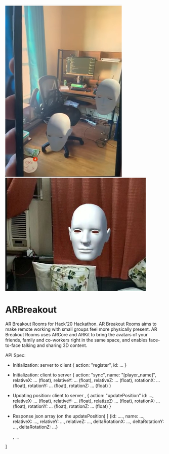 ![Image 1](Assets/arbreakout_1.png?raw=true "AR Breakout Demo")
![Image 2](Assets/arbreakout.jpg?raw=true "AR Breakout Demo")

# ARBreakout
AR Breakout Rooms for Hack'20 Hackathon. AR Breakout Rooms aims to make remote working with small groups feel more physically present. AR Breakout Rooms uses ARCore and ARKit to bring the avatars of your friends, family and co-workers right in the same space, and enables face-to-face talking and sharing 3D content.

API Spec:
- Initialization: server to client
{
	action: "register",
	id: ...
}
- Initialization: client to server
{
	action: "sync",
	name: "[player_name]",
	relativeX: ... (float),
	relativeY: ... (float),
	relativeZ: ... (float),
	rotationX: ... (float),
	rotationY: ... (float),
	rotationZ: ... (float)
}

- Updating position: client to server
  ,
{
	action: "updatePosition"
	id: ...,
	relativeX: ... (float),
	relativeY: ... (float),
	relatizeZ: ... (float),
	rotationX: ... (float),
	rotationY: ... (float),
	rotationZ: ... (float)
}
- Response json array (on the updatePosition)
[
	{id: ....,
	name: ...,
	relativeX: ...,
	relativeY: ...,
	relativeZ: ...,
	deltaRotationX: ...,
	deltaRotationY: ...,
	deltaRotationZ: ...}
	
	, ...
	
]
